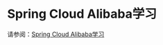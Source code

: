 # Spring Cloud Alibaba学习

请参阅：[Spring Cloud Alibaba学习](https://blog.xianglin.store/posts/springcloudalibaba%E5%AD%A6%E4%B9%A0/)